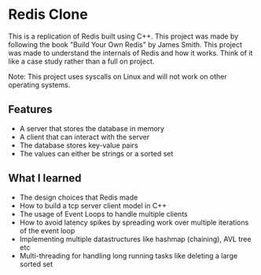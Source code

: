 # Redis Clone 
This is a replication of Redis built using C++. This project was made by following the book "Build Your Own Redis" by James Smith.
This project was made to understand the internals of Redis and how it works. Think of it like a case study rather than a full on project.

Note: This project uses syscalls on Linux and will not work on other operating systems. 

## Features

- A server that stores the database in memory
- A client that can interact with the server
- The database stores key-value pairs 
- The values can either be strings or a sorted set

## What I learned
- The design choices that Redis made
- How to build a tcp server client model in C++ 
- The usage of Event Loops to handle multiple clients 
- How to avoid latency spikes by spreading work over multiple iterations of the event loop
- Implementing multiple datastructures like hashmap (chaining), AVL tree etc 
- Multi-threading for handling long running tasks like deleting a large sorted set

